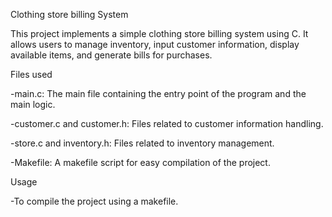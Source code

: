 Clothing store billing System

This project implements a simple clothing store billing system using C. It allows users to manage inventory, input customer information, display available items, and generate bills for purchases.

Files used

-main.c: The main file containing the entry point of the program and the main logic.

-customer.c and customer.h: Files related to customer information handling.

-store.c and inventory.h: Files related to inventory management.

-Makefile: A makefile script for easy compilation of the project.

Usage

-To compile the project using a makefile.



